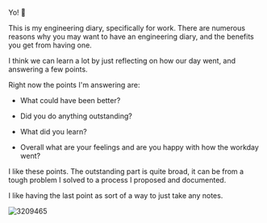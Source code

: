 Yo! :wave:

This is my engineering diary, specifically for work. There are numerous reasons why you may want to have an engineering diary, and the benefits you get from having one.

I think we can learn a lot by just reflecting on how our day went, and answering a few points.

Right now the points I'm answering are:

- What could have been better?

- Did you do anything outstanding?

- What did you learn?

- Overall what are your feelings and are you happy with how the workday went?

I like these points. The outstanding part is quite broad, it can be from a tough problem I solved to a process I proposed and documented.

I like having the last point as sort of a way to just take any notes.

![3209465](https://user-images.githubusercontent.com/49603590/182515645-e9e04dd0-840a-4da5-899d-75c87576b560.jpg)
